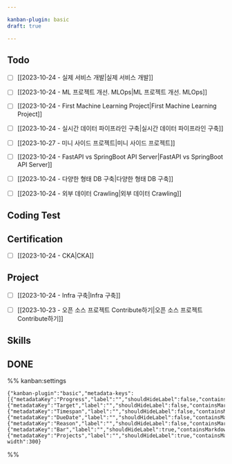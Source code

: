 ```yaml
---

kanban-plugin: basic
draft: true

---
```


## Todo

- [ ] [[2023-10-24 - 실제 서비스 개발|실제 서비스 개발]]
- [ ] [[2023-10-24 - ML 프로젝트 개선. MLOps|ML 프로젝트 개선. MLOps]]
- [ ] [[2023-10-24 - First Machine Learning Project|First Machine Learning Project]]
- [ ] [[2023-10-24 - 실시간 데이터 파이프라인 구축|실시간 데이터 파이프라인 구축]]
- [ ] [[2023-10-27 - 미니 사이드 프로젝트|미니 사이드 프로젝트]]
- [ ] [[2023-10-24 - FastAPI vs SpringBoot API Server|FastAPI vs SpringBoot API Server]]
- [ ] [[2023-10-24 - 다양한 형태 DB 구축|다양한 형태 DB 구축]]
- [ ] [[2023-10-24 - 외부 데이터 Crawling|외부 데이터 Crawling]]


## Coding Test



## Certification

- [ ] [[2023-10-24 - CKA|CKA]]


## Project

- [ ] [[2023-10-24 - Infra 구축|Infra 구축]]
- [ ] [[2023-10-23 - 오픈 소스 프로젝트 Contribute하기|오픈 소스 프로젝트 Contribute하기]]


## Skills



## DONE





%% kanban:settings
```
{"kanban-plugin":"basic","metadata-keys":[{"metadataKey":"Progress","label":"","shouldHideLabel":false,"containsMarkdown":true},{"metadataKey":"Target","label":"","shouldHideLabel":false,"containsMarkdown":true},{"metadataKey":"Timespan","label":"","shouldHideLabel":false,"containsMarkdown":true},{"metadataKey":"DueDate","label":"","shouldHideLabel":false,"containsMarkdown":false},{"metadataKey":"Reason","label":"","shouldHideLabel":false,"containsMarkdown":true},{"metadataKey":"Bar","label":"","shouldHideLabel":true,"containsMarkdown":true},{"metadataKey":"Projects","label":"","shouldHideLabel":true,"containsMarkdown":true}],"lane-width":300}
```
%%